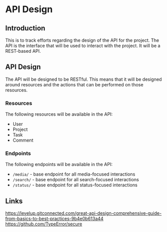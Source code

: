 # API Design

## Introduction
This is to track efforts regarding the design of the API for the project. The API is the interface that will be used to interact with the project.
It will be a REST-based API.

## API Design
The API will be designed to be RESTful. This means that it will be designed around resources and the actions that can be performed on those resources.

### Resources
The following resources will be available in the API:
- User
- Project
- Task
- Comment


### Endpoints
The following endpoints will be available in the API:
- `/media/` - base endpoint for all media-focused interactions
- `/search/` - base endpoint for all search-focused interactions
- `/status/` - base endpoint for all status-focused interactions

## Links
https://levelup.gitconnected.com/great-api-design-comprehensive-guide-from-basics-to-best-practices-9b4e0b613a44
https://github.com/TypeError/secure